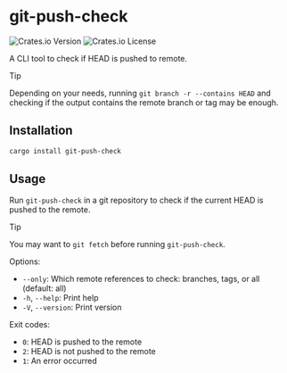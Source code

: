 # git-push-check
![Crates.io Version](https://img.shields.io/crates/v/git-push-check)
![Crates.io License](https://img.shields.io/crates/l/git-push-check)

A CLI tool to check if HEAD is pushed to remote.

> [!TIP]
> Depending on your needs, running `git branch -r --contains HEAD` and checking if the output contains the remote branch or tag may be enough.

## Installation

```bash
cargo install git-push-check
```

## Usage

Run `git-push-check` in a git repository to check if the current HEAD is pushed to the remote.

> [!TIP]
> You may want to `git fetch` before running `git-push-check`.

Options:

- `--only`: Which remote references to check: branches, tags, or all (default: all)
- `-h`, `--help`: Print help
- `-V`, `--version`: Print version

Exit codes:

- `0`: HEAD is pushed to the remote
- `2`: HEAD is not pushed to the remote
- `1`: An error occurred
